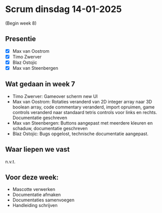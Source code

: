 # Scrum dinsdag 14-01-2025
(Begin week 8)

## Presentie
- [x] Max van Oostrom
- [x] Timo Zwerver
- [x] Blaz Ostojic
- [x] Max van Steenbergen

## Wat gedaan in week 7
- Timo Zwerver: Gameover scherm new UI
- Max van Oostrom: Rotaties veranderd van 2D integer array naar 3D boolean array, code commentary veranderd, import opruimen, game controls veranderd naar standaard tetris controls voor links en rechts. Documentatie geschreven
- Max van Steenbergen: Buttons aangepast met meerdere kleuren en schaduw, documentatie geschreven
- Blaz Ostojic: Bugs opgelost, technische documentatie aangepast.

## Waar liepen we vast
n.v.t.

## Voor deze week:
- Mascotte verwerken
- Documentatie afmaken
- Documentaties samenvoegen
- Handleiding schrijven